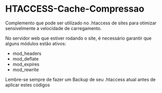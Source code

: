 # HTACCESS-Cache-Compressao
Complemento que pode ser utilizado no .htaccess de sites para otimizar sensivelmente a velocidade de carregamento.

No servidor web que estiver rodando o site, é necessário garantir que alguns módulos estão ativos:
- mod_headers
- mod_deflate
- mod_expires
- mod_rewrite


Lembre-se sempre de fazer um Backup de seu .htaccess atual antes de aplicar estes códigos
